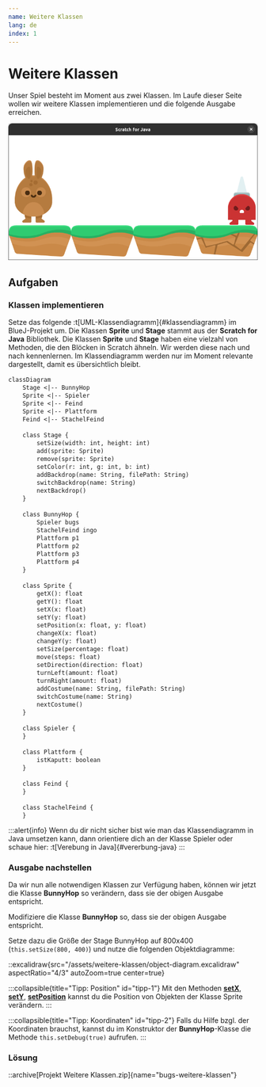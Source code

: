 ```yaml
---
name: Weitere Klassen
lang: de
index: 1
---
```


# Weitere Klassen

Unser Spiel besteht im Moment aus zwei Klassen. Im Laufe dieser Seite wollen wir weitere Klassen implementieren und die folgende Ausgabe erreichen.

![](/assets/weitere-klassen/ausgabe.png)

## Aufgaben

### Klassen implementieren

Setze das folgende :t[UML-Klassendiagramm]{#klassendiagramm} im BlueJ-Projekt um. Die Klassen **Sprite** und **Stage** stammt aus der **Scratch for Java** Bibliothek. Die Klassen **Sprite** und **Stage** haben eine vielzahl von Methoden, die den Blöcken in Scratch ähneln. Wir werden diese nach und nach kennenlernen. Im Klassendiagramm werden nur im Moment relevante dargestellt, damit es übersichtlich bleibt.

```mermaid
classDiagram
    Stage <|-- BunnyHop
    Sprite <|-- Spieler
    Sprite <|-- Feind
    Sprite <|-- Plattform
    Feind <|-- StachelFeind

    class Stage {
        setSize(width: int, height: int)
        add(sprite: Sprite)
        remove(sprite: Sprite)
        setColor(r: int, g: int, b: int)
        addBackdrop(name: String, filePath: String)
        switchBackdrop(name: String)
        nextBackdrop()
    }

    class BunnyHop {
        Spieler bugs
        StachelFeind ingo
        Plattform p1
        Plattform p2
        Plattform p3
        Plattform p4
    }

    class Sprite {
        getX(): float
        getY(): float
        setX(x: float)
        setY(y: float)
        setPosition(x: float, y: float)
        changeX(x: float)
        changeY(y: float)
        setSize(percentage: float)
        move(steps: float)
        setDirection(direction: float)
        turnLeft(amount: float)
        turnRight(amount: float)
        addCostume(name: String, filePath: String)
        switchCostume(name: String)
        nextCostume()
    }

    class Spieler {
    }

    class Plattform {
        istKaputt: boolean
    }

    class Feind {
    }

    class StachelFeind {
    }
```

:::alert{info}
Wenn du dir nicht sicher bist wie man das Klassendiagramm in Java umsetzen kann, dann orientiere dich an der Klasse Spieler oder schaue hier: :t[Verebung in Java]{#vererbung-java}
:::

### Ausgabe nachstellen

Da wir nun alle notwendigen Klassen zur Verfügung haben, können wir jetzt die Klasse **BunnyHop** so verändern, dass sie der obigen Ausgabe entspricht.

Modifiziere die Klasse **BunnyHop** so, dass sie der obigen Ausgabe entspricht.

Setze dazu die Größe der Stage BunnyHop auf 800x400 (`this.setSize(800, 400)`) und nutze die folgenden Objektdiagramme:

::excalidraw{src="/assets/weitere-klassen/object-diagram.excalidraw" aspectRatio="4/3" autoZoom=true center=true}



:::collapsible{title="Tipp: Position" id="tipp-1"}
Mit den Methoden [**setX**](https://scratch4j.openpatch.org/reference/sprite/motion/setX), [**setY**](https://scratch4j.openpatch.org/reference/sprite/motion/setY), [**setPosition**](https://scratch4j.openpatch.org/reference/sprite/motion/setPosition) kannst du die Position von Objekten der Klasse Sprite verändern.
:::

:::collapsible{title="Tipp: Koordinaten" id="tipp-2"}
Falls du Hilfe bzgl. der Koordinaten brauchst, kannst du im Konstruktor der **BunnyHop**-Klasse die Methode `this.setDebug(true)` aufrufen.
:::

### Lösung

::archive[Projekt Weitere Klassen.zip]{name="bugs-weitere-klassen"}
